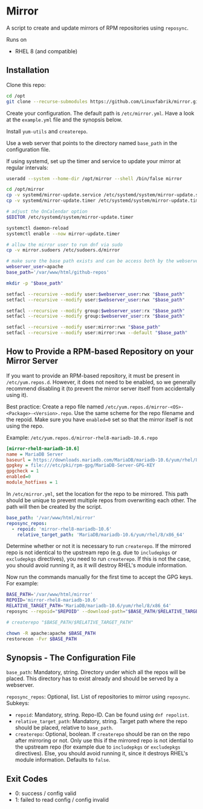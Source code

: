 # Mirror

A script to create and update mirrors of RPM repositories using `reposync`.

Runs on

* RHEL 8 (and compatible)


## Installation

Clone this repo:

```bash
cd /opt
git clone --recurse-submodules https://github.com/Linuxfabrik/mirror.git
```

Create your configuration. The default path is `/etc/mirror.yml`. Have a look at the `example.yml` file and the synopsis below.

Install `yum-utils` and `createrepo`.

Use a web server that points to the directory named `base_path` in the configuration file.

If using systemd, set up the timer and service to update your mirror at regular intervals:

```bash
useradd --system --home-dir /opt/mirror --shell /bin/false mirror

cd /opt/mirror
cp -v systemd/mirror-update.service /etc/systemd/system/mirror-update.service
cp -v systemd/mirror-update.timer /etc/systemd/system/mirror-update.timer

# adjust the OnCalendar option
$EDITOR /etc/systemd/system/mirror-update.timer

systemctl daemon-reload
systemctl enable --now mirror-update.timer

# allow the mirror user to run dnf via sudo
cp -v mirror.sudoers /etc/sudoers.d/mirror

# make sure the base path exists and can be access both by the webserver user and the mirror user
webserver_user=apache
base_path='/var/www/html/github-repos'

mkdir -p "$base_path"

setfacl --recursive --modify user:$webserver_user:rwx "$base_path"
setfacl --recursive --modify user:$webserver_user:rwx "$base_path"

setfacl --recursive --modify group:$webserver_user:rx "$base_path"
setfacl --recursive --modify group:$webserver_user:rx "$base_path"

setfacl --recursive --modify user:mirror:rwx "$base_path"
setfacl --recursive --modify user:mirror:rwx --default "$base_path"
```


## How to Provide a RPM-based Repository on your Mirror Server

If you want to provide an RPM-based repository, it must be present in `/etc/yum.repos.d`. However, it does not need to be enabled, so we generally recommend disabling it (to prevent the mirror server itself from accidentally using it).

Best practice: Create a repo file named `/etc/yum.repos.d/mirror-<OS>-<Package>-<Version>.repo`. Use the same scheme for the repo filename and the repoid. Make sure you have `enabled=0` set so that the mirror itself is not using the repo.

Example: `/etc/yum.repos.d/mirror-rhel8-mariadb-10.6.repo`

```ini
[mirror-rhel8-mariadb-10.6]
name = MariaDB Server
baseurl = https://downloads.mariadb.com/MariaDB/mariadb-10.6/yum/rhel/8/$basearch
gpgkey = file:///etc/pki/rpm-gpg/MariaDB-Server-GPG-KEY
gpgcheck = 1
enabled=0
module_hotfixes = 1
```

In `/etc/mirror.yml`, set the location for the repo to be mirrored. This path should be unique to prevent multiple repos from overwriting each other. The path will then be created by the script.

```yaml
base_path: '/var/www/html/mirror'
reposync_repos:
  - repoid: 'mirror-rhel8-mariadb-10.6'
    relative_target_path: 'MariaDB/mariadb-10.6/yum/rhel/8/x86_64'
```

Determine whether or not it is necessary to run `createrepo`. If the mirrored repo is not identical to the upstream repo (e.g. due to `includepkgs` or `excludepkgs` directives), you need to run `createrepo`. If this is not the case, you should avoid running it, as it will destroy RHEL's module information.

Now run the commands manually for the first time to accept the GPG keys. For example:

```bash
BASE_PATH='/var/www/html/mirror'
REPOID='mirror-rhel8-mariadb-10.6'
RELATIVE_TARGET_PATH='MariaDB/mariadb-10.6/yum/rhel/8/x86_64'
reposync --repoid="$REPOID" --download-path="$BASE_PATH/$RELATIVE_TARGET_PATH" --norepopath --downloadcomps --download-metadata

# createrepo "$BASE_PATH/$RELATIVE_TARGET_PATH"

chown -R apache:apache $BASE_PATH
restorecon -Fvr $BASE_PATH
```

## Synopsis - The Configuration File

`base_path`: Mandatory, string. Directory under which all the repos will be placed. This directory has to exist already and should be served by a webserver.

`reposync_repos`: Optional, list. List of repositories to mirror using `reposync`.<br>Subkeys:

* `repoid`: Mandatory, string. Repo-ID. Can be found using `dnf repolist`.
* `relative_target_path`: Mandatory, string. Target path where the repo should be placed, relative to `base_path`.
* `createrepo`: Optional, boolean. If `createrepo` should be ran on the repo after mirroring or not. Only use this if the mirrored repo is not idential to the upstream repo (for example due to `includepkgs` or `excludepkgs` directives). Else, you should avoid running it, since it destroys RHEL's module information. Defaults to `false`.


## Exit Codes

* 0: success / config valid
* 1: failed to read config / config invalid

